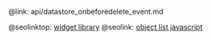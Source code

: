 @link: api/datastore_onbeforedelete_event.md

@seolinktop: [widget library](https://webix.com)
@seolink: [object list javascript](https://webix.com/widget/list/)